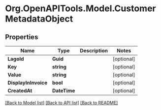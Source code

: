 # Org.OpenAPITools.Model.CustomerMetadataObject

## Properties

Name | Type | Description | Notes
------------ | ------------- | ------------- | -------------
**LagoId** | **Guid** |  | [optional] 
**Key** | **string** |  | [optional] 
**Value** | **string** |  | [optional] 
**DisplayInInvoice** | **bool** |  | [optional] 
**CreatedAt** | **DateTime** |  | [optional] 

[[Back to Model list]](../README.md#documentation-for-models) [[Back to API list]](../README.md#documentation-for-api-endpoints) [[Back to README]](../README.md)

